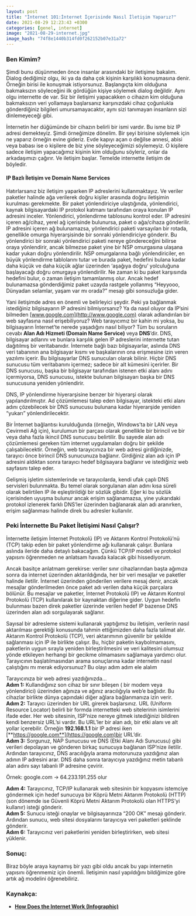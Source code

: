 ```yaml
---
layout: post
title: "İnternet 101:İnternet İçerisinde Nasıl İletişim Yaparız?"
date: 2021-08-29 12:23:43 +0300
categories: [genel, internet]
image: "2021-08-29-internet.jpg"
image_hash: "74f8e1440b314fd0f262152b07e31a72"
---
```



### Ben Kimim?

Şimdi bunu düşünmeden önce insanlar arasındaki bir iletişime bakalım. Dialog dediğimiz olgu, iki ya da daha çok kişinin karşılıklı konuşmasına denir. Örneğin birisi ile konuşmak istiyorsunuz. Başlangıçta kim olduğuna bakmaksızın söyleceğini ilk gördüğün kişiye söylemek dialog değildir. Aynı olgu internette de var. Siz bir iletişimi yapacakken o cihazın kim olduğuna bakmaksızın veri yollamaya başlarsanız karşınızdaki cihaz çoğunlukla gönderdiğiniz bilgileri umursamayacaktır, aynı sizi tanımayan insanların sizi dinlemeyeceği gibi.

İnternetin her düğümünde bir cihazın belirli bir ismi vardır. Bu isme biz IP adresi demekteyiz. Şimdi örneğimize dönelim. Bir şeyi birisine söylemek için ne yaparız örneğin evine gideriz. Evde kapıyı açan o değilse annesi, abisi veya babası ise o kişilere de biz yine söyleyeceğimizi söylemeyiz. O kişilere sadece iletişim yapacağımız kişinin kim olduğunu söyleriz, onlar da arkadaşımızı çağırır. Ve iletişim başlar. Temelde internette iletişim de böyledir.

#### IP Bazlı İletişim ve Domain Name Services

Hatırlarsanız biz iletişim yaparken IP adreslerini kullanmaktayız. Ve veriler paketler halinde ağa verilerek doğru kişiler arasında doğru iletişimin kurulması gerekmekte. Bir paket yönlendiriciye ulaştığında, yönlendirici, kaynak bilgisayardaki IP protokol katmanı tarafından oraya konulan IP adresini inceler. Yönlendirici, yönlendirme tablosunu kontrol eder. IP adresini içeren ağ/cihaz, yerel ağ içerisinde bulunursa, paket o ağa/cihaza gönderilir. IP adresini içeren ağ bulunamazsa, yönlendirici paketi varsayılan bir rotada, genellikle omurga hiyerarşisinde bir sonraki yönlendiriciye gönderir. Bu yönlendirici bir sonraki yönlendirici paketi nereye göndereceğini bilirse oraya yönlendirir, ancak bilmezse paket yine bir NSP omurgasına ulaşana kadar yukarı doğru yönlendirilir. NSP omurgalarına bağlı yönlendiriciler, en büyük yönlendirme tablolarını tutar ve burada paket, hedefini bulana kadar daha küçük ve daha küçük ağlar üzerinden ‘aşağıya doğru’ yolculuğuna başlayacağı doğru omurgaya yönlendirilir. Ne zaman ki bu paket karşısında hedefini bulur, o zaman iletişim tamamlanmış olur. Ancak hedef bulunamazsa gönderdiğimiz paket uzayda rastgele yollanmış “Heyyooo, Dünyadan selamlar, yaşam var mı orada?” mesajı gibi sonsuzluğa gider.

Yani iletişimde adres en önemli ve belirleyici şeydir. Peki ya bağlanmak istediğiniz bilgisayarın IP adresini bilmiyorsanız? Ya da nasıl oluyor da IP’sini bilmeden [www.google.com](http://www.google.com) olarak adlandırılan bir web sayfasına nasıl erişebiliyoruz? Web tarayıcımız bir kahin mi yoksa, bu bilgisayarın İnternet’te nerede yaşadığını nasıl biliyor? Tüm bu soruların cevabı **Alan Adı Hizmeti (Domain Name Service)** veya **DNS**’dir. DNS, bilgisayar adlarını ve bunlara karşılık gelen IP adreslerini internette tutan dağıtılmış bir veritabanıdır. İnternete bağlı bazı bilgisayarlar, aslında DNS veri tabanının ana bilgisayar kısmı ve başkalarının ona erişmesine izin veren yazılımı içerir. Bu bilgisayarlar DNS sunucuları olarak bilinir. Hiçbir DNS sunucusu tüm veritabanını içermez; sadece bir alt kümesini içerirler. Bir DNS sunucusu, başka bir bilgisayar tarafından istenen etki alanı adını içermiyorsa, DNS sunucusu, istekte bulunan bilgisayarı başka bir DNS sunucusuna yeniden yönlendirir.

DNS, IP yönlendirme hiyerarşisine benzer bir hiyerarşi olarak yapılandırılmıştır. Ad çözümlemesi talep eden bilgisayar, istekteki etki alanı adını çözebilecek bir DNS sunucusu bulunana kadar hiyerarşide yeniden “yukarı” yönlendirilecektir.

Bir İnternet bağlantısı kurulduğunda (örneğin, Windows’ta bir LAN veya Çevirmeli Ağ için), kurulumun bir parçası olarak genellikle bir birincil ve bir veya daha fazla ikincil DNS sunucusu belirtilir. Bu sayede alan adı çözümlemesi gereken tüm internet uygulamaları doğru bir şekilde çalışabilecektir. Örneğin, web tarayıcınıza bir web adresi girdiğinizde, tarayıcı önce birincil DNS sunucunuza bağlanır. Girdiğiniz alan adı için IP adresini aldıktan sonra tarayıcı hedef bilgisayara bağlanır ve istediğiniz web sayfasını talep eder.

Gelişmiş işletim sistemlerinde ve tarayıcılarda, kendi ufak çaplı DNS servisleri bulunmakta. Bu temel olarak sorgulanan alan adını kısa süreli olarak belirtilen IP ile eşleştirildiği bir sözlük gibidir. Eğer ki bu sözlük içerisinden uyuşma bulunur ancak erişim sağlanamazsa, yine yukarıdaki protokol izlenerek farklı DNS’ler üzerinden bağlanarak alan adı aranırken, erişim sağlanması halinde direk bu adresler kullanılır.

### Peki İnternette Bu Paket İletişimi Nasıl Çalışır?

İnternette iletişim İnternet Protokolü (IP) ve Aktarım Kontrol Protokolü’nü (TCP) takip eden bir paket yönlendirme ağı kullanarak çalışır. Bunlara aslında ileride daha detaylı bakacağım. Çünkü TCP/IP modeli ve protokol yapısını öğrenmeden ne anlatsam havada kalacak gibi hissediyorum.

Ancak basitçe anlatmam gerekirse: veriler sınır cihazlarından başta ağımıza sonra da internet üzerinden aktarıldığında, her bir veri mesajlar ve paketler halinde iletilir. İnternet üzerinden gönderilen verilere mesaj denir, ancak mesajlar gönderilmeden önce paket adı verilen daha küçük parçalara bölünür. Bu mesajlar ve paketler, İnternet Protokolü (IP) ve Aktarım Kontrol Protokolü (TCP) kullanılarak bir kaynaktan diğerine gider. Uygun hedefin bulunması bazen direk paketler üzerinde verilen hedef IP bazense DNS üzerinden alan adı sorgulayarak sağlanır.

Sayısal bir adresleme sistemi kullanarak yaptığımız bu iletişim, verilerin nasıl aktarılması gerektiği konusunda tahmin ettiğimizden daha fazla talimat alır. Aktarım Kontrol Protokolü (TCP), veri aktarımının güvenilir bir şekilde sağlanması için IP ile birlikte çalışır. Bu, hiçbir paketin kaybolmamasını, paketlerin uygun sırayla yeniden birleştirilmesini ve veri kalitesini olumsuz yönde etkileyen herhangi bir gecikme olmamasını sağlamaya yardımcı olur. Tarayıcının başlatılmasından arama sonuçlarına kadar internetin nasıl çalıştığını mı merak ediyorsunuz? Bu olayı adım adım ele alalım

Tarayıcınıza bir web adresi yazdığınızda…  
**Adım 1:** Kullandığınız son cihaz bir sınır bileşen ( bir modem veya yönlendirici) üzerinden ağınıza ve ağınız aracılığıyla web’e bağlıdır. Bu cihazlar birlikte dünya çapındaki diğer ağlara bağlanmanıza izin verir.  
**Adım 2:** Tarayıcı üzerinden bir URL girerek başlarsınız. URL (Uniform Resource Locator) belirli bir formda internetteki web sitelerinin isimlerini ifade eder. Her web sitesinin, ISP’nize nereye gitmek istediğinizi bildiren kendi benzersiz URL’si vardır. Bu URL’ler bir alan adı, bir etki alanı ve alt yollar içerebilir. Örneğin **192.168.1.1** bir IP adresi iken [**https://google.com**](https://google.com)bir URL’dir.  
**Adım 3:** Sorgunuz, NAP Sunucusu ve DNS (Etki Alanı Adı Sunucusu) gibi verileri depolayan ve gönderen birkaç sunucuya bağlanan ISP’nize iletilir.  
Ardından tarayıcınız, DNS aracılığıyla arama motorunuza yazdığınız alan adının IP adresini arar. DNS daha sonra tarayıcıya yazdığınız metin tabanlı alan adını sayı tabanlı IP adresine çevirir.

Örnek: google.com -> 64.233.191.255 olur

**Adım 4:** Tarayıcınız, TCP/IP kullanarak web sitesinin bir kopyasını istemciye göndermek için hedef sunucuya bir Köprü Metni Aktarım Protokolü (HTTP) (son dönemde ise Güvenli Köprü Metni Aktarım Protokolü olan HTTPS’yi kullanır) isteği gönderir.  
**Adım 5:** Sunucu isteği onaylar ve bilgisayarınıza “200 OK” mesajı gönderir. Ardından sunucu, web sitesi dosyalarını tarayıcıya veri paketleri şeklinde gönderir.  
**Adım 6:** Tarayıcınız veri paketlerini yeniden birleştirirken, web sitesi yüklenir.

### Sonuç:

Biraz böyle araya kaynamış bir yazı gibi oldu ancak bu yapı internetin yapısını öğrenmemiz için önemli. İletişimin nasıl yapıldığını bildiğimize göre artık ağ modelini öğrenebiliriz.

### Kaynakça:

* [**How Does the Internet Work (Infographic)**](https://www.hp.com/us-en/shop/tech-takes/how-does-the-internet-work)
